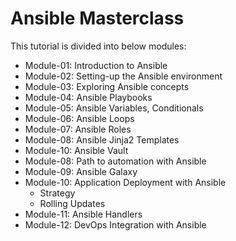 # Ansible Masterclass

This tutorial is divided into below modules:

- Module-01: Introduction to Ansible
- Module-02: Setting-up the Ansible environment
- Module-03: Exploring Ansible concepts
- Module-04: Ansible Playbooks
- Module-05: Ansible Variables, Conditionals
- Module-06: Ansible Loops
- Module-07: Ansible Roles
- Module-08: Ansible Jinja2 Templates
- Module-10: Ansible Vault
- Module-08: Path to automation with Ansible
- Module-09: Ansible Galaxy
- Module-10: Application Deployment with Ansible
  - Strategy
  - Rolling Updates
- Module-11: Ansible Handlers
- Module-12: DevOps Integration with Ansible
